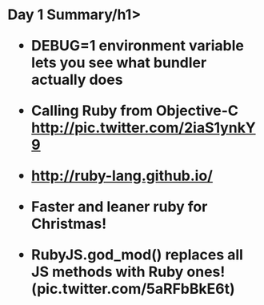 <h1>Day 1 Summary/h1>

* DEBUG=1 environment variable lets you see what bundler actually does
* Calling Ruby from Objective-C http://pic.twitter.com/2iaS1ynkY9
   
* http://ruby-lang.github.io/ 
* Faster and leaner ruby for Christmas!
* RubyJS.god_mod() replaces all JS methods with Ruby ones! (pic.twitter.com/5aRFbBkE6t)
